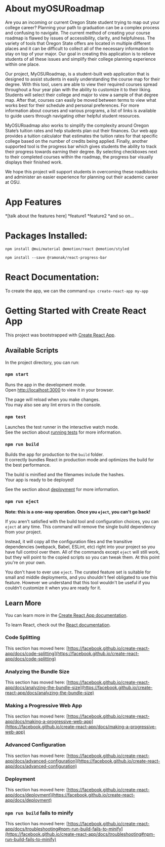 # About myOSURoadmap

Are you an incoming or current Oregon State student trying to map out your college career? Planning your path to graduation can be a complex process and confusing to navigate. The current method of creating your course roadmap is flawed by issues of accessibility, clarity, and helpfulness. The variety of tools that Oregon State offers are located in multiple different places and it can be difficult to collect all of the necessary information to stay on top of your major. Our goal in creating this application is to relieve students of all these issues and simplify their college planning experience within one place.

Our project, MyOSURoadmap, is a student-built web application that is designed to assist students in easily understanding the course map for their degree. With this tool, users are able to view their required courses spread throughout a four year plan with the ability to customize it to their liking. Students will select their college and major to view a sample of that degree map. After that, courses can easily be moved between terms to view what works best for their schedule and personal preferences. For more information about courses and various programs, a list of links is available to guide users through navigating other helpful student resources.

MyOSURoadmap also works to simplify the complexity around Oregon State’s tuition rates and help students plan out their finances. Our web app provides a tuition calculator that estimates the tuition rates for that specific college based on the number of credits being applied. Finally, another supported tool is the progress bar which gives students the ability to track their progress towards earning their degree. By selecting checkboxes next to their completed courses within the roadmap, the progress bar visually displays their finished work.

We hope this project will support students in overcoming these roadblocks and administer an easier experience for planning out their academic career at OSU. 

# App Features

*[talk about the features here]
*feature1
*feature2
*and so on...

# Packages Installed:

`npm install @mui/material @emotion/react @emotion/styled`

`npm install --save @ramonak/react-progress-bar`

# React Documentation:

To create the app, we can the command `npx create-react-app my-app`

# Getting Started with Create React App

This project was bootstrapped with [Create React App](https://github.com/facebook/create-react-app).

## Available Scripts

In the project directory, you can run:

### `npm start`

Runs the app in the development mode.\
Open [http://localhost:3000](http://localhost:3000) to view it in your browser.

The page will reload when you make changes.\
You may also see any lint errors in the console.

### `npm test`

Launches the test runner in the interactive watch mode.\
See the section about [running tests](https://facebook.github.io/create-react-app/docs/running-tests) for more information.

### `npm run build`

Builds the app for production to the `build` folder.\
It correctly bundles React in production mode and optimizes the build for the best performance.

The build is minified and the filenames include the hashes.\
Your app is ready to be deployed!

See the section about [deployment](https://facebook.github.io/create-react-app/docs/deployment) for more information.

### `npm run eject`

**Note: this is a one-way operation. Once you `eject`, you can't go back!**

If you aren't satisfied with the build tool and configuration choices, you can `eject` at any time. This command will remove the single build dependency from your project.

Instead, it will copy all the configuration files and the transitive dependencies (webpack, Babel, ESLint, etc) right into your project so you have full control over them. All of the commands except `eject` will still work, but they will point to the copied scripts so you can tweak them. At this point you're on your own.

You don't have to ever use `eject`. The curated feature set is suitable for small and middle deployments, and you shouldn't feel obligated to use this feature. However we understand that this tool wouldn't be useful if you couldn't customize it when you are ready for it.

## Learn More

You can learn more in the [Create React App documentation](https://facebook.github.io/create-react-app/docs/getting-started).

To learn React, check out the [React documentation](https://reactjs.org/).

### Code Splitting

This section has moved here: [https://facebook.github.io/create-react-app/docs/code-splitting](https://facebook.github.io/create-react-app/docs/code-splitting)

### Analyzing the Bundle Size

This section has moved here: [https://facebook.github.io/create-react-app/docs/analyzing-the-bundle-size](https://facebook.github.io/create-react-app/docs/analyzing-the-bundle-size)

### Making a Progressive Web App

This section has moved here: [https://facebook.github.io/create-react-app/docs/making-a-progressive-web-app](https://facebook.github.io/create-react-app/docs/making-a-progressive-web-app)

### Advanced Configuration

This section has moved here: [https://facebook.github.io/create-react-app/docs/advanced-configuration](https://facebook.github.io/create-react-app/docs/advanced-configuration)

### Deployment

This section has moved here: [https://facebook.github.io/create-react-app/docs/deployment](https://facebook.github.io/create-react-app/docs/deployment)

### `npm run build` fails to minify

This section has moved here: [https://facebook.github.io/create-react-app/docs/troubleshooting#npm-run-build-fails-to-minify](https://facebook.github.io/create-react-app/docs/troubleshooting#npm-run-build-fails-to-minify)
